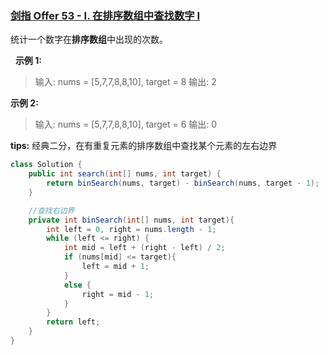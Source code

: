 ### [剑指 Offer 53 - I. 在排序数组中查找数字 I](https://leetcode.cn/problems/zai-pai-xu-shu-zu-zhong-cha-zhao-shu-zi-lcof/)

统计一个数字在**排序数组**中出现的次数。

 
**示例 1:**

> 输入: nums = [5,7,7,8,8,10], target = 8
输出: 2

**示例 2:**

> 输入: nums = [5,7,7,8,8,10], target = 6
输出: 0

**tips:** 经典二分，在有重复元素的排序数组中查找某个元素的左右边界

```java
class Solution {
    public int search(int[] nums, int target) {
        return binSearch(nums, target) - binSearch(nums, target - 1);
    }

    //查找右边界
    private int binSearch(int[] nums, int target){
        int left = 0, right = nums.length - 1;
        while (left <= right) {
            int mid = left + (right - left) / 2;
            if (nums[mid] <= target){
                left = mid + 1;
            }
            else {
                right = mid - 1;
            }
        }
        return left;
    }
}
```